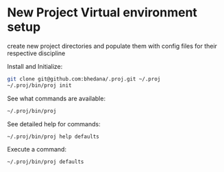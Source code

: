 # New Project Virtual environment setup
create new project directories and populate them with config files for their respective discipline

Install and Initialize:
```bash
git clone git@github.com:bhedana/.proj.git ~/.proj
~/.proj/bin/proj init
```

See what commands are available:
```bash
~/.proj/bin/proj
```

See detailed help for commands:
```bash
~/.proj/bin/proj help defaults
```

Execute a command:
```bash
~/.proj/bin/proj defaults
```
